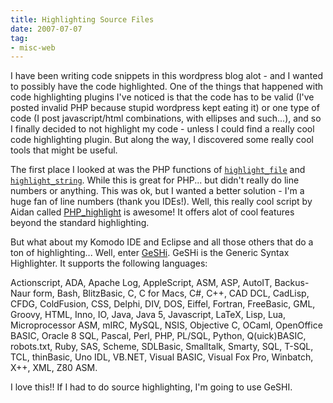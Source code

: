 ```yaml
---
title: Highlighting Source Files
date: 2007-07-07
tag:
- misc-web
---
```

I have been writing code snippets in this wordpress blog alot - and I wanted to possibly have the code highlighted.  One of the things that happened with code highlighting plugins I've noticed is that the code has to be valid (I've posted invalid PHP because stupid wordpress kept eating it) or one type of code (I post javascript/html combinations, with ellipses and such...), and so I finally decided to not highlight my code - unless I could find a really cool code highlighting plugin.  But along the way, I discovered some really cool tools that might be useful.

<!--more-->

The first place I looked at was the PHP functions of [`highlight_file`](http://us2.php.net/highlight_file) and [`highlight_string`](http://us2.php.net/manual/en/function.highlight-string.php).  While this is great for PHP... but didn't really do line numbers or anything.  This was ok, but I wanted a better solution - I'm a huge fan of line numbers (thank you IDEs!).  Well, this really cool script by Aidan called [PHP_highlight](http://aidanlister.com/repos/v/PHP_Highlight.php) is awesome!  It offers alot of cool features beyond the standard highlighting.

But what about my Komodo IDE and Eclipse and all those others that do a ton of highlighting... Well, enter [GeSHi](http://qbnz.com/highlighter/index.php).  GeSHi is the Generic Syntax Highlighter.  It supports the following languages:

Actionscript, ADA, Apache Log, AppleScript, ASM, ASP, AutoIT, Backus-Naur form, Bash,  BlitzBasic, C, C for Macs, C#, C++, CAD DCL, CadLisp, CFDG, ColdFusion, CSS, Delphi, DIV, DOS, Eiffel, Fortran, FreeBasic, GML, Groovy, HTML, Inno, IO, Java, Java 5, Javascript, LaTeX, Lisp, Lua, Microprocessor ASM, mIRC, MySQL, NSIS, Objective C, OCaml, OpenOffice BASIC, Oracle 8 SQL, Pascal, Perl, PHP, PL/SQL, Python, Q(uick)BASIC, robots.txt, Ruby, SAS, Scheme, SDLBasic, Smalltalk, Smarty, SQL, T-SQL, TCL, thinBasic, Uno IDL, VB.NET, Visual BASIC, Visual Fox Pro, Winbatch, X++, XML,  Z80 ASM.

I love this!!  If I had to do source highlighting, I'm going to use GeSHI.
